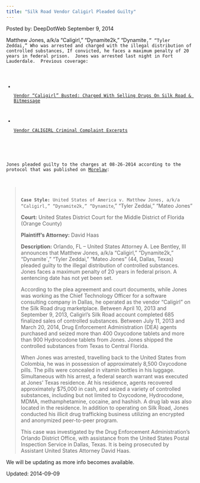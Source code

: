 ```yaml
---
title: "Silk Road Vendor Caligirl Pleaded Guilty"
---
```


Posted by: DeepDotWeb
<span>September 9, 2014</span>

<p>Matthew Jones, a/k/a “Caligirl,” “Dynamite2k,” “Dynamite<code>,” “Tyler Zeddai,” Who was arrested and charged with the illegal distribution of controlled substances, If convicted, he faces a maximum penalty of 20 years in federal prison.  Jones was arrested last night in Fort Lauderdale.  Previous coverage:</p>
<ul>
<li>
<p class="post-box-title"><a title="Permalink to Vendor “Caligirl” Busted: Charged With Selling Drugs On Silk Road &amp; Bitmessage" href="http://www.deepdotweb.com/2014/05/31/vendor-caligirl-busted-charged-illegally-selling-controlled-substances-silk-road-bitmessage/" rel="bookmark">Vendor “Caligirl” Busted: Charged With Selling Drugs On Silk Road &amp; Bitmessage</a></p>
</li>
<li>
<p class="post-box-title"><a title="Permalink to Vendor CALIGIRL Criminal Complaint Excerpts" href="http://www.deepdotweb.com/2014/07/29/vendor-caligirl-criminal-complaint-excerpts/" rel="bookmark">Vendor CALIGIRL Criminal Complaint Excerpts</a></p>
</li>
</ul>
<p align="left">Jones pleaded guilty to the charges at 08-26-2014 according to the protocol that was published on <a href="http://www.morelaw.com/verdicts/case.asp?n=&amp;s=FL&amp;d=71570">Morelaw</a>:</p>
<blockquote>
<p align="left"><strong>Case Style:</strong> United States of America v. Matthew Jones, a/k/a “Caligirl,” “Dynamite2k,” “Dynamite</code>,” “Tyler Zeddai,” “Mateo Jones”</p>
<p align="left"><strong>Court:</strong> United States District Court for the Middle District of Florida (Orange County)</p>
<p align="left"><strong>Plaintiff&#8217;s Attorney:</strong> David Haas</p>
<p align="left"><strong>Description:</strong> Orlando, FL – United States Attorney A. Lee Bentley, III announces that Matthew Jones, a/k/a “Caligirl,” “Dynamite2k,” “Dynamite`,” “Tyler Zeddai,” “Mateo Jones” (44, Dallas, Texas) pleaded guilty to the illegal distribution of controlled substances. Jones faces a maximum penalty of 20 years in federal prison. A sentencing date has not yet been set.</p>
<p>According to the plea agreement and court documents, while Jones was working as the Chief Technology Officer for a software consulting company in Dallas, he operated as the vendor “Caligirl” on the Silk Road drug marketplace. Between April 10, 2013 and September 9, 2013, Caligirl’s Silk Road account completed 685 finalized sales of controlled substances. Between July 11, 2013 and March 20, 2014, Drug Enforcement Administration (DEA) agents purchased and seized more than 400 Oxycodone tablets and more than 900 Hydrocodone tablets from Jones. Jones shipped the controlled substances from Texas to Central Florida.</p>
<p>When Jones was arrested, travelling back to the United States from Colombia, he was in possession of approximately 8,500 Oxycodone pills. The pills were concealed in vitamin bottles in his luggage. Simultaneous with his arrest, a federal search warrant was executed at Jones’ Texas residence. At his residence, agents recovered approximately $75,000 in cash, and seized a variety of controlled substances, including but not limited to Oxycodone, Hydrocodone, MDMA, methamphetamine, cocaine, and hashish. A drug lab was also located in the residence. In addition to operating on Silk Road, Jones conducted his illicit drug trafficking business utilizing an encrypted and anonymized peer-to-peer program.</p>
<p>This case was investigated by the Drug Enforcement Administration’s Orlando District Office, with assistance from the United States Postal Inspection Service in Dallas, Texas. It is being prosecuted by Assistant United States Attorney David Haas.</p></blockquote>
<p>We will be updating as more info becomes available.</p>

Updated: 2014-09-09
    
